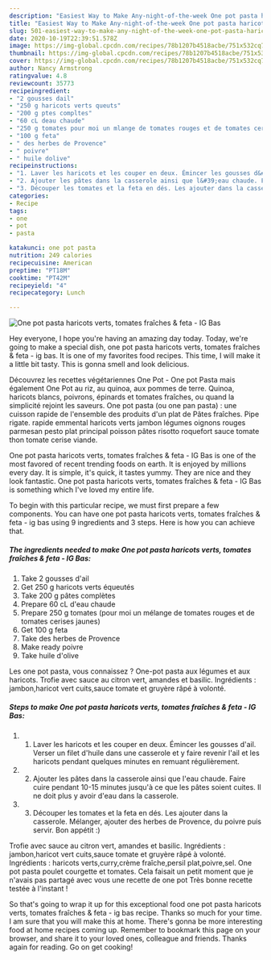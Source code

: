 ```yaml
---
description: "Easiest Way to Make Any-night-of-the-week One pot pasta haricots verts, tomates fraîches &amp;amp; feta - IG Bas"
title: "Easiest Way to Make Any-night-of-the-week One pot pasta haricots verts, tomates fraîches &amp;amp; feta - IG Bas"
slug: 501-easiest-way-to-make-any-night-of-the-week-one-pot-pasta-haricots-verts-tomates-fraiches-and-amp-feta-ig-bas
date: 2020-10-19T22:39:51.578Z
image: https://img-global.cpcdn.com/recipes/78b1207b4518acbe/751x532cq70/one-pot-pasta-haricots-verts-tomates-fraiches-feta-ig-bas-photo-principale-de-la-recette.jpg
thumbnail: https://img-global.cpcdn.com/recipes/78b1207b4518acbe/751x532cq70/one-pot-pasta-haricots-verts-tomates-fraiches-feta-ig-bas-photo-principale-de-la-recette.jpg
cover: https://img-global.cpcdn.com/recipes/78b1207b4518acbe/751x532cq70/one-pot-pasta-haricots-verts-tomates-fraiches-feta-ig-bas-photo-principale-de-la-recette.jpg
author: Nancy Armstrong
ratingvalue: 4.8
reviewcount: 35773
recipeingredient:
- "2 gousses dail"
- "250 g haricots verts queuts"
- "200 g ptes compltes"
- "60 cL deau chaude"
- "250 g tomates pour moi un mlange de tomates rouges et de tomates cerises jaunes"
- "100 g feta"
- " des herbes de Provence"
- " poivre"
- " huile dolive"
recipeinstructions:
- "1. Laver les haricots et les couper en deux. Émincer les gousses d&#39;ail. Verser un filet d&#39;huile dans une casserole et y faire revenir l&#39;ail et les haricots pendant quelques minutes en remuant régulièrement."
- "2. Ajouter les pâtes dans la casserole ainsi que l&#39;eau chaude. Faire cuire pendant 10-15 minutes jusqu&#39;à ce que les pâtes soient cuites. Il ne doit plus y avoir d&#39;eau dans la casserole."
- "3. Découper les tomates et la feta en dés. Les ajouter dans la casserole. Mélanger, ajouter des herbes de Provence, du poivre puis servir. Bon appétit :)"
categories:
- Recipe
tags:
- one
- pot
- pasta

katakunci: one pot pasta 
nutrition: 249 calories
recipecuisine: American
preptime: "PT18M"
cooktime: "PT42M"
recipeyield: "4"
recipecategory: Lunch

---
```



![One pot pasta haricots verts, tomates fraîches &amp; feta - IG Bas](https://img-global.cpcdn.com/recipes/78b1207b4518acbe/751x532cq70/one-pot-pasta-haricots-verts-tomates-fraiches-feta-ig-bas-photo-principale-de-la-recette.jpg)

Hey everyone, I hope you're having an amazing day today. Today, we're going to make a special dish, one pot pasta haricots verts, tomates fraîches &amp; feta - ig bas. It is one of my favorites food recipes. This time, I will make it a little bit tasty. This is gonna smell and look delicious.

Découvrez les recettes végétariennes One Pot - One pot Pasta mais également One Pot au riz, au quinoa, aux pommes de terre. Quinoa, haricots blancs, poivrons, épinards et tomates fraîches, ou quand la simplicité rejoint les saveurs. One pot pasta (ou one pan pasta) : une cuisson rapide de l&#39;ensemble des produits d&#39;un plat de Pâtes fraîches. Pipe rigate. rapide emmental haricots verts jambon légumes oignons rouges parmesan pesto plat principal poisson pâtes risotto roquefort sauce tomate thon tomate cerise viande.

One pot pasta haricots verts, tomates fraîches &amp; feta - IG Bas is one of the most favored of recent trending foods on earth. It is enjoyed by millions every day. It is simple, it's quick, it tastes yummy. They are nice and they look fantastic. One pot pasta haricots verts, tomates fraîches &amp; feta - IG Bas is something which I've loved my entire life.


To begin with this particular recipe, we must first prepare a few components. You can have one pot pasta haricots verts, tomates fraîches &amp; feta - ig bas using 9 ingredients and 3 steps. Here is how you can achieve that.

<!--inarticleads1-->

##### The ingredients needed to make One pot pasta haricots verts, tomates fraîches &amp; feta - IG Bas:

1. Take 2 gousses d&#39;ail
1. Get 250 g haricots verts équeutés
1. Take 200 g pâtes complètes
1. Prepare 60 cL d&#39;eau chaude
1. Prepare 250 g tomates (pour moi un mélange de tomates rouges et de tomates cerises jaunes)
1. Get 100 g feta
1. Take  des herbes de Provence
1. Make ready  poivre
1. Take  huile d&#39;olive


Les one pot pasta, vous connaissez ? One-pot pasta aux légumes et aux haricots. Trofie avec sauce au citron vert, amandes et basilic. Ingrédients : jambon,haricot vert cuits,sauce tomate et gruyère râpé à volonté. 

<!--inarticleads2-->

##### Steps to make One pot pasta haricots verts, tomates fraîches &amp; feta - IG Bas:

1. 1. Laver les haricots et les couper en deux. Émincer les gousses d&#39;ail. Verser un filet d&#39;huile dans une casserole et y faire revenir l&#39;ail et les haricots pendant quelques minutes en remuant régulièrement.
1. 2. Ajouter les pâtes dans la casserole ainsi que l&#39;eau chaude. Faire cuire pendant 10-15 minutes jusqu&#39;à ce que les pâtes soient cuites. Il ne doit plus y avoir d&#39;eau dans la casserole.
1. 3. Découper les tomates et la feta en dés. Les ajouter dans la casserole. Mélanger, ajouter des herbes de Provence, du poivre puis servir. Bon appétit :)


Trofie avec sauce au citron vert, amandes et basilic. Ingrédients : jambon,haricot vert cuits,sauce tomate et gruyère râpé à volonté. Ingrédients : haricots verts,curry,crème fraîche,persil plat,poivre,sel. One pot pasta poulet courgette et tomates. Cela faisait un petit moment que je n&#39;avais pas partagé avec vous une recette de one pot Très bonne recette testée à l&#39;instant ! 

So that's going to wrap it up for this exceptional food one pot pasta haricots verts, tomates fraîches &amp; feta - ig bas recipe. Thanks so much for your time. I am sure that you will make this at home. There's gonna be more interesting food at home recipes coming up. Remember to bookmark this page on your browser, and share it to your loved ones, colleague and friends. Thanks again for reading. Go on get cooking!
